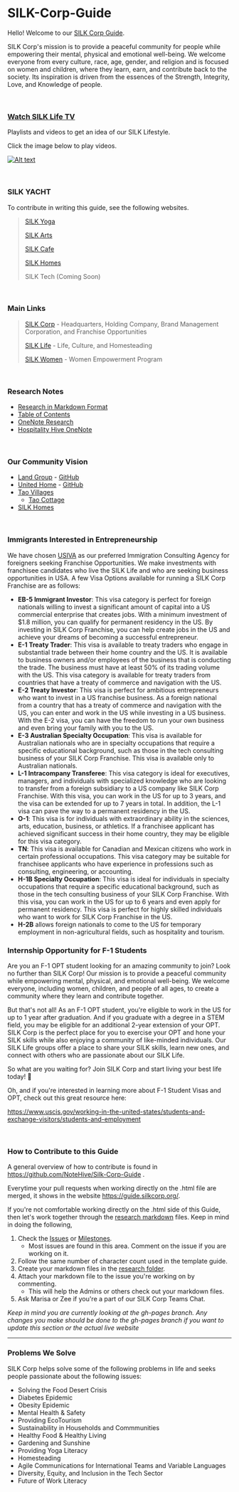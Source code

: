 # SILK-Corp-Guide

Hello! Welcome to our [SILK Corp Guide](https://guide.silkcorp.org/).

SILK Corp's mission is to provide a peaceful community for people while empowering their mental, physical and emotional well-being. We welcome everyone from every culture, race, age, gender, and religion and is focused on women and children, where they learn, earn, and contribute back to the society. Its inspiration is driven from the essences of the Strength, Integrity, Love, and Knowledge of people.

<br>

### **[Watch SILK Life TV](https://www.youtube.com/@silklifetv/playlists)**
Playlists and videos to get an idea of our SILK Lifestyle.

Click the image below to play videos.

[![Alt text](https://i.ytimg.com/vi/rHotxgKkAlw/hqdefault.jpg?sqp=-oaymwEbCKgBEF5IVfKriqkDDggBFQAAiEIYAXABwAEG&rs=AOn4CLB-KwNUdzub6ZMKfE4zPGyTvmGQ2w)](https://www.youtube.com/watch?v=rHotxgKkAlw&list=PLRokVXH5v4O0MJEyoBz8nXS1PP1O8mpn6&ab_channel=SelenaTrevino)



<br>

### **SILK YACHT**

To contribute in writing this guide, see the following websites.

> [SILK Yoga](https://silkyoga.org/)
> 
> [SILK Arts](https://silkarts.org/)
> 
> [SILK Cafe](https://silkcafe.org/)
> 
> [SILK Homes](https://silkhomes.org/)
>
> SILK Tech (Coming Soon)

<br>



### Main Links
> [SILK Corp](https://silkcorp.org/) - Headquarters, Holding Company, Brand Management Corporation, and Franchise Opportunities
>
> [SILK Life](http://silklife.org/) - Life, Culture, and Homesteading
> 
> [SILK Women](https://silkwomen.org/) - Women Empowerment Program

<br>

### **Research Notes**
* [Research in Markdown Format](https://github.com/NoteHive/Silk-Corp-Guide/tree/gh-pages/research)
* [Table of Contents](https://github.com/NoteHive/Silk-Corp-Guide/blob/gh-pages/research/TableOfContents.md)
* [OneNote Research](https://focushive.sharepoint.com/:o:/r/sites/DreamHive/msnfp_deliveryframework/SILK%20Corp_E5D4921FED4C4052AE6197B5694CCCCF/SILK%20Corp?d=w72eb6336a5854ef0ac4208cc1996fe20&csf=1&web=1&e=NZTG0L)
* [Hospitality Hive OneNote](https://focushive.sharepoint.com/sites/HospitalityHive/_layouts/OneNote.aspx?id=%2Fsites%2FHospitalityHive%2FSiteAssets%2FHospitality%20Hive%20Notebook)

<br>

### **Our Community Vision**
* [Land Group](https://unitehome.org) - [GitHub](https://github.com/LandGroup)
* [United Home](https://unitehome.org) - [GitHub](https://github.com/United-Home/Overview)
* [Tao Villages](https://focushive.sharepoint.com/sites/DreamHive/_layouts/OneNote.aspx?id=%2Fsites%2FDreamHive%2Fmsnfp_deliveryframework%2FTao%20Villages_9127010F6A3648C1BFF5FD86A7795AAC%2FTao%20Villages)
  * [Tao Cottage](https://taocottage.org)
* [SILK Homes](https://silkhomes.org)

<br>

### **Immigrants Interested in Entrepreneurship**
We have chosen [USIVA](https://usiva.org) as our preferred Immigration Consulting Agency for foreigners seeking Franchise Opportunities.  We make investments with franchisee candidates who live the SILK Life and who are seeking business opportunities in USA.  A few Visa Options available for running a SILK Corp Franchise are as follows:

* **EB-5 Immigrant Investor**: This visa category is perfect for foreign nationals willing to invest a significant amount of capital into a US commercial enterprise that creates jobs. With a minimum investment of $1.8 million, you can qualify for permanent residency in the US. By investing in SILK Corp Franchise, you can help create jobs in the US and achieve your dreams of becoming a successful entrepreneur.
* **E-1 Treaty Trader**: This visa is available to treaty traders who engage in substantial trade between their home country and the US. It is available to business owners and/or employees of the business that is conducting the trade. The business must have at least 50% of its trading volume with the US. This visa category is available for treaty traders from countries that have a treaty of commerce and navigation with the US.
* **E-2 Treaty Investor**: This visa is perfect for ambitious entrepreneurs who want to invest in a US franchise business. As a foreign national from a country that has a treaty of commerce and navigation with the US, you can enter and work in the US while investing in a US business. With the E-2 visa, you can have the freedom to run your own business and even bring your family with you to the US.
* **E-3 Australian Specialty Occupation**: This visa is available for Australian nationals who are in specialty occupations that require a specific educational background, such as those in the tech consulting business of your SILK Corp Franchise. This visa is available only to Australian nationals.
* **L-1 Intracompany Transferee**: This visa category is ideal for executives, managers, and individuals with specialized knowledge who are looking to transfer from a foreign subsidiary to a US company like SILK Corp Franchise. With this visa, you can work in the US for up to 3 years, and the visa can be extended for up to 7 years in total. In addition, the L-1 visa can pave the way to a permanent residency in the US.
* **O-1**: This visa is for individuals with extraordinary ability in the sciences, arts, education, business, or athletics. If a franchisee applicant has achieved significant success in their home country, they may be eligible for this visa category.
* **TN**: This visa is available for Canadian and Mexican citizens who work in certain professional occupations. This visa category may be suitable for franchisee applicants who have experience in professions such as consulting, engineering, or accounting.
* **H-1B Specialty Occupation**: This visa is ideal for individuals in specialty occupations that require a specific educational background, such as those in the tech consulting business of your SILK Corp Franchise. With this visa, you can work in the US for up to 6 years and even apply for permanent residency. This visa is perfect for highly skilled individuals who want to work for SILK Corp Franchise in the US.
* **H-2B** allows foreign nationals to come to the US for temporary employment in non-agricultural fields, such as hospitality and tourism.

### **Internship Opportunity for F-1 Students**
Are you an F-1 OPT student looking for an amazing community to join? Look no further than SILK Corp! Our mission is to provide a peaceful community while empowering mental, physical, and emotional well-being. We welcome everyone, including women, children, and people of all ages, to create a community where they learn and contribute together.

But that's not all! As an F-1 OPT student, you're eligible to work in the US for up to 1 year after graduation. And if you graduate with a degree in a STEM field, you may be eligible for an additional 2-year extension of your OPT. SILK Corp is the perfect place for you to exercise your OPT and hone your SILK skills while also enjoying a community of like-minded individuals. Our SILK Life groups offer a place to share your SILK skills, learn new ones, and connect with others who are passionate about our SILK Life.

So what are you waiting for? Join SILK Corp and start living your best life today! 🥰

Oh, and if you're interested in learning more about F-1 Student Visas and OPT, check out this great resource here: 

https://www.uscis.gov/working-in-the-united-states/students-and-exchange-visitors/students-and-employment

<br>

### **How to Contribute to this Guide**
A general overview of how to contribute is found in https://github.com/NoteHive/Silk-Corp-Guide .

Everytime your pull requests when working directly on the .html file are merged, it shows in the website https://guide.silkcorp.org/.

If you're not comfortable working directly on the .html side of this Guide, then let's work together through the [research markdown](https://github.com/NoteHive/Silk-Corp-Guide/tree/gh-pages/research) files. Keep in mind in doing the following,

1. Check the [Issues](https://github.com/NoteHive/Silk-Corp-Guide/issues) or [Milestones](https://github.com/NoteHive/Silk-Corp-Guide/milestones).
   - Most issues are found in this area. Comment on the issue if you are working on it. 
2. Follow the same number of character count used in the template guide.
3. Create your markdown files in the [research folder](https://github.com/NoteHive/Silk-Corp-Guide/tree/gh-pages/research).
4. Attach your markdown file to the issue you're working on by commenting.
   - This will help the Admins or others check out your markdown files.
5. Ask Marisa or Zee if you're a part of our SILK Corp Teams Chat.

_Keep in mind you are currently looking at the gh-pages branch.  Any changes you make should be done to the gh-pages branch if you want to update this section or the actual live website_

<hr>

### **Problems We Solve**
SILK Corp helps solve some of the following problems in life and seeks people passionate about the following issues:
- Solving the Food Desert Crisis
- Diabetes Epidemic
- Obesity Epidemic
- Mental Health &amp; Safety
- Providing EcoTourism
- Sustainability in Households and Commmunities
- Healthy Food &amp; Healthy Living
- Gardening and Sunshine
- Providing Yoga Literacy
- Homesteading
- Agile Communications for International Teams and Variable Languages
- Diversity, Equity, and Inclusion in the Tech Sector
- Future of Work Literacy


